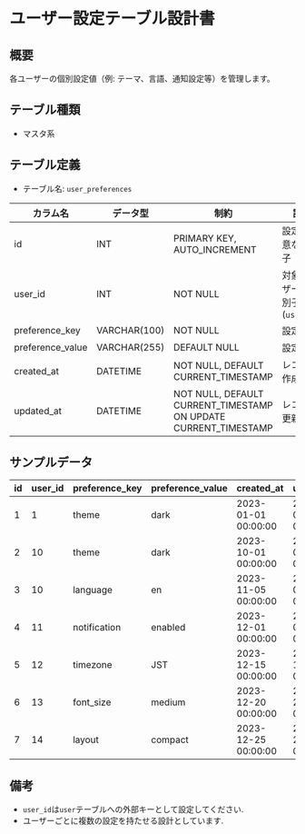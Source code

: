 # ユーザー設定テーブル設計書

## 概要
各ユーザーの個別設定値（例: テーマ、言語、通知設定等）を管理します。

## テーブル種類
- マスタ系

## テーブル定義
- テーブル名: `user_preferences`

| カラム名     | データ型     | 制約                              | 説明                           |
|--------------|--------------|-----------------------------------|--------------------------------|
| id           | INT          | PRIMARY KEY, AUTO_INCREMENT       | 設定の一意な識別子             |
| user_id      | INT          | NOT NULL                          | 対象ユーザーの識別子 (`user.id`) |
| preference_key   | VARCHAR(100)  | NOT NULL                        | 設定キー                       |
| preference_value | VARCHAR(255)  | DEFAULT NULL                    | 設定値                         |
| created_at   | DATETIME     | NOT NULL, DEFAULT CURRENT_TIMESTAMP | レコード作成日時             |
| updated_at   | DATETIME     | NOT NULL, DEFAULT CURRENT_TIMESTAMP ON UPDATE CURRENT_TIMESTAMP | レコード更新日時 |

## サンプルデータ

| id | user_id | preference_key | preference_value | created_at           | updated_at           |
|----|---------|----------------|------------------|----------------------|----------------------|
| 1  | 1       | theme          | dark             | 2023-01-01 00:00:00  | 2023-01-01 00:00:00  |
| 2  | 10      | theme          | dark             | 2023-10-01 00:00:00  | 2023-10-01 00:00:00  |
| 3  | 10      | language       | en               | 2023-11-05 00:00:00  | 2023-11-05 00:00:00  |
| 4  | 11      | notification   | enabled          | 2023-12-01 00:00:00  | 2023-12-01 00:00:00  |
| 5  | 12      | timezone       | JST              | 2023-12-15 00:00:00  | 2023-12-15 00:00:00  |
| 6  | 13      | font_size      | medium           | 2023-12-20 00:00:00  | 2023-12-20 00:00:00  |
| 7  | 14      | layout         | compact          | 2023-12-25 00:00:00  | 2023-12-25 00:00:00  |

## 備考
- `user_id`は`user`テーブルへの外部キーとして設定してください.
- ユーザーごとに複数の設定を持たせる設計としています.
